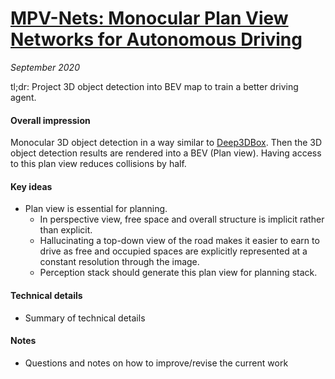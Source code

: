 # [MPV-Nets: Monocular Plan View Networks for Autonomous Driving](https://arxiv.org/abs/1905.06937)

_September 2020_

tl;dr: Project 3D object detection into BEV map to train a better driving agent.

#### Overall impression
Monocular 3D object detection in a way similar to [Deep3DBox](deep3dbox.md). Then the 3D object detection results are rendered into a BEV (Plan view). Having access to this plan view reduces collisions by half.

#### Key ideas
- Plan view is essential for planning. 
	- In perspective view, free space and overall structure is implicit rather than explicit.
	- Hallucinating a top-down view of the road makes it easier to earn to drive as free and occupied spaces are explicitly represented at a constant resolution through the image.
	- Perception stack should generate this plan view for planning stack.

#### Technical details
- Summary of technical details

#### Notes
- Questions and notes on how to improve/revise the current work  

